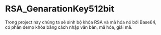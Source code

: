 # RSA_GenarationKey512bit
Trong project này chúng ta sẽ sinh bộ khóa RSA và mã hóa nó bởi Base64, có phần demo khóa bằng cách nhập văn bản, mã hóa, giải mã.
